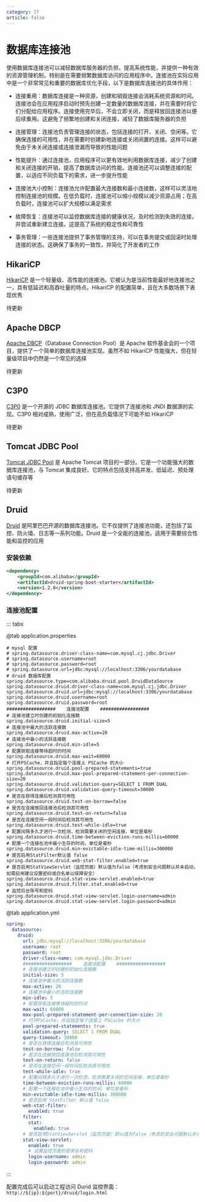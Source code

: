 ```yaml
---
category: IT
article: false
---
```


# 数据库连接池

使用数据库连接池可以减轻数据库服务器的负担，提高系统性能，并提供一种有效的资源管理机制，特别是在需要频繁数据库访问的应用程序中。连接池在实际应用中是一个非常常见和重要的数据库优化手段，以下是数据库连接池的具体作用：

- 连接重用：数据库连接是一种资源，创建和销毁连接会消耗系统资源和时间。连接池会在应用程序启动时预先创建一定数量的数据库连接，并在需要时将它们分配给应用程序。连接使用完毕后，不会立即关闭，而是释放回连接池以便后续重用。这避免了频繁地创建和关闭连接，减轻了数据库服务器的负担

- 连接管理：连接池负责管理连接的状态，包括连接的打开、关闭、空闲等。它确保连接的可用性，并在需要时创建新地连接或关闭闲置的连接。这样可以避免由于未关闭连接或连接泄漏而导致的性能问题

- 性能提升：通过连接池，应用程序可以更有效地利用数据库连接，减少了创建和关闭连接的开销，提高了数据库访问的性能。连接池还可以调整连接的配置，以适应不同负载下的需求，进一步提升性能

- 连接池大小控制：连接池允许配置最大连接数和最小连接数，这样可以灵活地控制连接池的规模。在低负载时，连接池可以缩小规模以减少资源占用；在高负载时，连接池可以扩大规模以满足需求

- 故障恢复：连接池可以监控数据库连接的健康状况，及时检测到失效的连接，并尝试重新建立连接。这提高了系统的稳定性和可靠性

- 事务管理：一些连接池提供了事务管理的支持，可以在事务提交或回滚时处理连接的状态。这确保了事务的一致性，并简化了开发者的工作

## HikariCP

[HikariCP](https://github.com/brettwooldridge/HikariCP) 是一个轻量级、高性能的连接池。它被认为是当前性能最好地连接池之一，具有低延迟和高吞吐量的特点。HikariCP 的配置简单，且在大多数场景下表现优秀

待更新

## Apache DBCP

[Apache DBCP](https://commons.apache.org/proper/commons-dbcp/)（Database Connection Pool）是 Apache 软件基金会的一个项目，提供了一个简单的数据库连接池实现。虽然不如 HikariCP 性能强大，但在轻量级项目中仍然是一个常见的选择

待更新

## C3P0

[C3P0](https://github.com/swaldman/c3p0) 是一个开源的 JDBC 数据库连接池。它提供了连接池和 JNDI 数据源的实现。C3P0 相对成熟，使用广泛，但在高负载情况下可能不如 HikariCP

待更新

## Tomcat JDBC Pool

[Tomcat JDBC Pool](https://tomcat.apache.org/tomcat-9.0-doc/jdbc-pool.html) 是 Apache Tomcat 项目的一部分。它是一个功能强大的数据库连接池，与 Tomcat 集成良好。它的特点包括支持高并发、低延迟、预处理语句缓存等

待更新

## Druid

[Druid](https://github.com/alibaba/druid) 是阿里巴巴开源的数据库连接池。它不仅提供了连接池功能，还包括了监控、防火墙、日志等一系列功能。Druid 是一个全能的连接池，适用于需要综合性能和监控的应用

### 安装依赖

```xml
<dependency>
    <groupId>com.alibaba</groupId>
    <artifactId>druid-spring-boot-starter</artifactId>
    <version>1.2.8</version>
</dependency>
```

### 连接池配置

::: tabs

@tab application.properties

```properties
# mysql 配置
# spring.datasource.driver-class-name=com.mysql.cj.jdbc.Driver
# spring.datasource.username=root
# spring.datasource.password=root
# spring.datasource.url=jdbc:mysql://localhost:3306/yourdatabase
# druid 数据库配置
spring.datasource.type=com.alibaba.druid.pool.DruidDataSource
spring.datasource.druid.driver-class-name=com.mysql.cj.jdbc.Driver
spring.datasource.druid.url=jdbc:mysql://localhost:3306/yourdatabase
spring.datasource.druid.username=root
spring.datasource.druid.password=root
##################    连接池配置    ##################
# 连接池建立时创建的初始化连接数
spring.datasource.druid.initial-size=5
# 连接池中最大的活跃连接数
spring.datasource.druid.max-active=20
# 连接池中最小的活跃连接数
spring.datasource.druid.min-idle=5
# 配置获取连接等待超时的时间
spring.datasource.druid.max-wait=60000
# 打开PSCache，并且指定每个连接上 PSCache 的大小
spring.datasource.druid.pool-prepared-statements=true
spring.datasource.druid.max-pool-prepared-statement-per-connection-size=20
spring.datasource.druid.validation-query=SELECT 1 FROM DUAL
spring.datasource.druid.validation-query-timeout=30000
# 是否在获得连接后检测其可用性
spring.datasource.druid.test-on-borrow=false
# 是否在连接放回连接池后检测其可用性
spring.datasource.druid.test-on-return=false
# 是否在连接空闲一段时间后检测其可用性
spring.datasource.druid.test-while-idle=true
# 配置间隔多久才进行一次检测，检测需要关闭的空闲连接，单位是毫秒
spring.datasource.druid.time-between-eviction-runs-millis=60000
# 配置一个连接在池中最小生存的时间，单位是毫秒
spring.datasource.druid.min-evictable-idle-time-millis=300000
# 是否启用StatFilter默认值 false
spring.datasource.druid.web-stat-filter.enabled=true
# 是否启用StatViewServlet（监控页面）默认值为false（考虑到安全问题默认并未启动，如需启用建议设置密码或白名单以保障安全）
spring.datasource.druid.stat-view-servlet.enabled=true
spring.datasource.druid.filter.stat.enabled=true
# 监控后台账号和密码
spring.datasource.druid.stat-view-servlet.login-username=admin
spring.datasource.druid.stat-view-servlet.login-password=admin
```

@tab application.yml

```yaml
spring:
  datasource:
    druid:
      url: jdbc:mysql://localhost:3306/yourdatabase
      username: root
      password: root
      driver-class-name: com.mysql.jdbc.Driver
      ##################    连接池配置    ##################
      # 连接池建立时创建的初始化连接数
      initial-size: 5
      # 连接池中最大的活跃连接数
      max-active: 20
      # 连接池中最小的活跃连接数
      min-idle: 5
      # 配置获取连接等待超时的时间
      max-wait: 60000
      max-pool-prepared-statement-per-connection-size: 20
      # 打开PSCache，并且指定每个连接上 PSCache 的大小
      pool-prepared-statements: true
      validation-query: SELECT 1 FROM DUAL
      query-timeout: 30000
      # 是否在获得连接后检测其可用性
      test-on-borrow: false
      # 是否在连接放回连接池后检测其可用性
      test-on-return: false
      # 是否在连接空闲一段时间后检测其可用性
      test-while-idle: true
      # 配置间隔多久才进行一次检测，检测需要关闭的空闲连接，单位是毫秒
      time-between-eviction-runs-millis: 60000
      # 配置一个连接在池中最小生存的时间，单位是毫秒
      min-evictable-idle-time-millis: 300000
      # 是否启用 StatFilter 默认值 false
      web-stat-filter:
        enabled: true
      filter:
        stat:
          enabled: true
      # 是否启用StatViewServlet（监控页面）默认值为false（考虑到安全问题默认并未启动，如需启用建议设置密码或白名单以保障安全）
      stat-view-servlet:
        enabled: true
        # 设置监控页面的登录名和密码
        login-username: admin
        login-password: admin
```

:::

配置完成后可以启动工程访问 Durid 监控界面：`http://${ip}:${port}/druid/login.html`